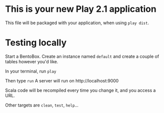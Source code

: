 This is your new Play 2.1 application
=====================================

This file will be packaged with your application, when using `play dist`.


Testing locally
===============

Start a BentoBox. Create an instance named `default` and create a couple
of tables however you'd like.

In your terminal, run `play`

Then type `run`
A server will run on http://localhost:9000

Scala code will be recompiled every time you change it, and you access a URL.


Other targets are `clean`, `test`, `help`...
